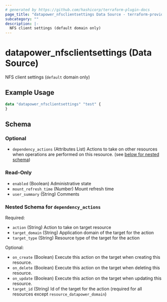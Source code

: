 ```yaml
---
# generated by https://github.com/hashicorp/terraform-plugin-docs
page_title: "datapower_nfsclientsettings Data Source - terraform-provider-datapower"
subcategory: ""
description: |-
  NFS client settings (default domain only)
---
```


# datapower_nfsclientsettings (Data Source)

NFS client settings (`default` domain only)

## Example Usage

```terraform
data "datapower_nfsclientsettings" "test" {
}
```

<!-- schema generated by tfplugindocs -->
## Schema

### Optional

- `dependency_actions` (Attributes List) Actions to take on other resources when operations are performed on this resource. (see [below for nested schema](#nestedatt--dependency_actions))

### Read-Only

- `enabled` (Boolean) Administrative state
- `mount_refresh_time` (Number) Mount refresh time
- `user_summary` (String) Comments

<a id="nestedatt--dependency_actions"></a>
### Nested Schema for `dependency_actions`

Required:

- `action` (String) Action to take on target resource
- `target_domain` (String) Application domain of the target for the action
- `target_type` (String) Resource type of the target for the action

Optional:

- `on_create` (Boolean) Execute this action on the target when creating this resource.
- `on_delete` (Boolean) Execute this action on the target when deleting this resource.
- `on_update` (Boolean) Execute this action on the target when updating this resource.
- `target_id` (String) Id of the target for the action (required for all resources except `resource_datapower_domain`)
